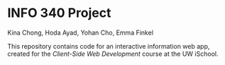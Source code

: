 # INFO 340 Project

Kina Chong, Hoda Ayad, Yohan Cho, Emma Finkel

This repository contains code for an interactive information web app, created for the _Client-Side Web Development_ course at the UW iSchool.